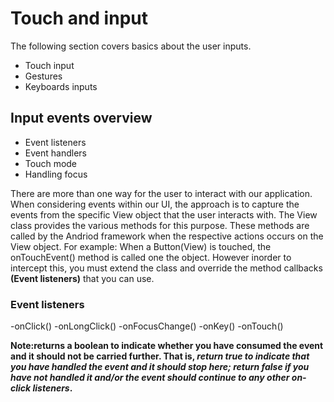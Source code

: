 # Touch and input
The following section covers basics about the user inputs.

- Touch input
- Gestures
- Keyboards inputs

## Input events overview

- Event listeners
- Event handlers
- Touch mode
- Handling focus
    
There are more than one way for the user to interact with our application. 
When considering events within our UI, the approach is to capture the events 
from the specific View object that the user interacts with. 
The View class provides the various methods for this purpose. 
These methods are called by the Andriod framework when the respective actions occurs on the View object. 
For example: When a Button(View) is touched, the onTouchEvent() method is called one the object. 
However inorder to intercept this, you must extend the class 
and override the method callbacks **(Event listeners)** that you can use.
  
### Event listeners

-onClick()
-onLongClick()
-onFocusChange()
-onKey()
-onTouch()

**Note:returns a boolean to indicate whether you have consumed the event and it should not be carried further. 
That is, *return true to indicate that you have handled the event and it should stop here;*
 *return false if you have not handled it and/or the event should continue to any other on-click listeners*.**


